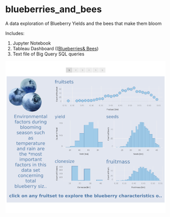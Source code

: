 # blueberries_and_bees
A data exploration of Blueberry Yields and the bees that make them bloom

Includes:
1. Jupyter Notebook
2. Tableau Dashboard
(([Blueberries& Bees](https://public.tableau.com/views/BlueberriesBees/BlueberryHarvest?:language=en-US&:display_count=n&:origin=viz_share_link))
3. Text file of Big Query SQL queries

![Blueberries & Bees Dashbopard](https://github.com/sarifeenah/blueberries_and_bees/blob/main/Blueberry%20Harvest.png)
